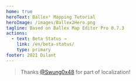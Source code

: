 ```yaml
---
home: true
heroText: Ballex² Mapping Tutorial
heroImage: /images/Ballex2Hero.png
tagline: Based on Ballex Map Editor Pro 0.7.3
actions:
  - text: Beta Status →
    link: /en/beta-status/
    type: primary
footer: 2021 Dilant
---
```


> Thanks [@Swung0x48](https://github.com/Swung0x48) for part of localization!
